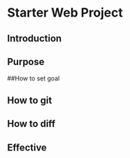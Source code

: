 # Starter Web Project


## Introduction
## Purpose
##How to set goal
## How to git

## How to diff
## Effective